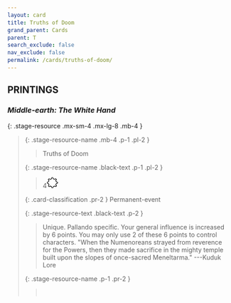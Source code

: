 ```yaml
---
layout: card
title: Truths of Doom
grand_parent: Cards
parent: T
search_exclude: false
nav_exclude: false
permalink: /cards/truths-of-doom/
---
```


## PRINTINGS


### _Middle-earth: The White Hand_

{: .stage-resource .mx-sm-4 .mx-lg-8 .mb-4 }
> {: .stage-resource-name .mb-4 .p-1 .pl-2 }
> > <div class="card-mp"></div>
> > <div class="card-name">Truths of Doom</div>
>
> {: .stage-resource-name .black-text .p-1 .pl-2 }
> > 4![](/assets/images/stage-point.svg)
>
> {: .card-classification .pr-2 }
> Permanent-event
>
> {: .stage-resource-text .black-text .p-2 }
> > Unique. Pallando specific. Your general influence is increased by 6 points. You may only use 2 of these 6 points to control characters.  "When the Numenoreans strayed from reverence for the Powers, then they made sacrifice in the mighty temple built upon the slopes of once-sacred Meneltarma."  ---Kuduk Lore 
> 
> {: .stage-resource-name .p-1 .pr-2 }
> > <div class="card-shield"></div>
> > <div class="card-corruption">&nbsp;</div>
